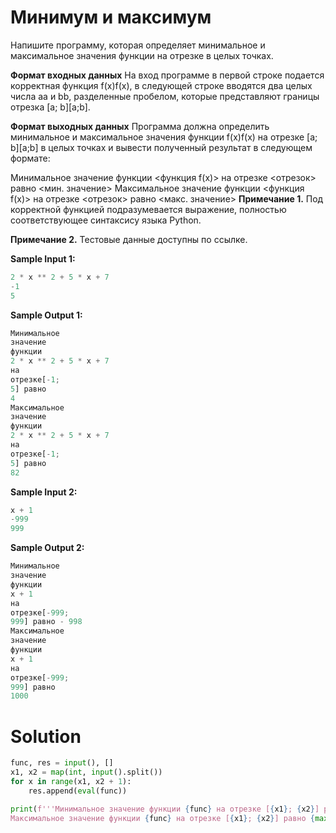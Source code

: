 # Минимум и максимум

Напишите программу, которая определяет минимальное и максимальное значения функции на отрезке в целых точках.

**Формат входных данных**
На вход программе в первой строке подается корректная функция f(x)f(x), в следующей строке вводятся два целых числа aa и
bb, разделенные пробелом, которые представляют границы отрезка [a; b][a;b].

**Формат выходных данных**
Программа должна определить минимальное и максимальное значения функции f(x)f(x) на отрезке [a; b][a;b] в целых точках и
вывести полученный результат в следующем формате:

Минимальное значение функции <функция f(x)> на отрезке <отрезок> равно <мин. значение>
Максимальное значение функции <функция f(x)> на отрезке <отрезок> равно <макс. значение>
**Примечание 1.** Под корректной функцией подразумевается выражение, полностью соответствующее синтаксису языка Python.

**Примечание 2.** Тестовые данные доступны по ссылке.

**Sample Input 1:**

```python
2 * x ** 2 + 5 * x + 7
-1
5
```

**Sample Output 1:**

```python
Минимальное
значение
функции
2 * x ** 2 + 5 * x + 7
на
отрезке[-1;
5] равно
4
Максимальное
значение
функции
2 * x ** 2 + 5 * x + 7
на
отрезке[-1;
5] равно
82
```

**Sample Input 2:**

```python
x + 1
-999
999
```

**Sample Output 2:**

```python
Минимальное
значение
функции
x + 1
на
отрезке[-999;
999] равно - 998
Максимальное
значение
функции
x + 1
на
отрезке[-999;
999] равно
1000
```

# Solution

```python
func, res = input(), []
x1, x2 = map(int, input().split())
for x in range(x1, x2 + 1):
    res.append(eval(func))

print(f'''Минимальное значение функции {func} на отрезке [{x1}; {x2}] равно {min(res)}
Максимальное значение функции {func} на отрезке [{x1}; {x2}] равно {max(res)}''')
```